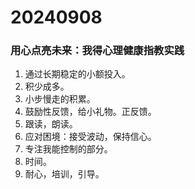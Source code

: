 # 20240908

### 用心点亮未来：我得心理健康指教实践

1. 通过长期稳定的小额投入。
2. 积少成多。
3. 小步慢走的积累。
4. 鼓励性反馈，给小礼物。正反馈。
5. 跟读，朗读。
6. 应对困境：接受波动，保持信心。
7. 专注我能控制的部分。
8. 时间。
9. 耐心，培训，引导。